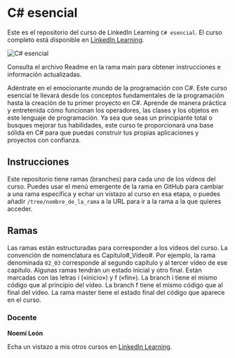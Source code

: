 # C# esencial

Este es el repositorio del curso de LinkedIn Learning `C# esencial`. El curso completo está disponible en [LinkedIn Learning][lil-course-url].

![C# esencial][lil-thumbnail-url] 

Consulta el archivo Readme en la rama main para obtener instrucciones e información actualizadas.

Adéntrate en el emocionante mundo de la programación con C#. Este curso esencial te llevará desde los conceptos fundamentales de la programación hasta la creación de tu primer proyecto en C#. Aprende de manera práctica y entretenida cómo funcionan los operadores, las clases y los objetos en este lenguaje de programación. Ya sea que seas un principiante total o busques mejorar tus habilidades, este curso te proporcionará una base sólida en C# para que puedas construir tus propias aplicaciones y proyectos con confianza.

## Instrucciones

Este repositorio tiene ramas (branches) para cada uno de los vídeos del curso. Puedes usar el menú emergente de la rama en GitHub para cambiar a una rama específica y echar un vistazo al curso en esa etapa, o puedes añadir `/tree/nombre_de_la_rama` a la URL para ir a la rama a la que quieres acceder.

## Ramas

Las ramas están estructuradas para corresponder a los vídeos del curso. La convención de nomenclatura es Capítulo#_Vídeo#. Por ejemplo, la rama denominada `02_03` corresponde al segundo capítulo y al tercer vídeo de ese capítulo. Algunas ramas tendrán un estado inicial y otro final. Están marcadas con las letras i («inicio») y f («fin»). La branch i tiene el mismo código que al principio del vídeo. La branch f tiene el mismo código que al final del vídeo. La rama master tiene el estado final del código que aparece en el curso.


### Docente

**Noemí León**

Echa un vistazo a mis otros cursos en [LinkedIn Learning](https://www.linkedin.com/learning/instructors/noemi-leon).

[0]: # (Replace these placeholder URLs with actual course URLs)
[lil-course-url]: https://www.linkedin.com/learning/c-sharp-esencia
[lil-thumbnail-url]: https://media.licdn.com/dms/image/v2/D4E0DAQGdRL8kVqVrzA/learning-public-crop_675_1200/B4EZS8GDFsGgAY-/0/1738322490722?e=2147483647&v=beta&t=0Nb_JvClCG9NnSbrWP402FkSOsig-U_tyTtG4ATWXxg

[1]: # (End of ES-Instruction ###############################################################################################)
